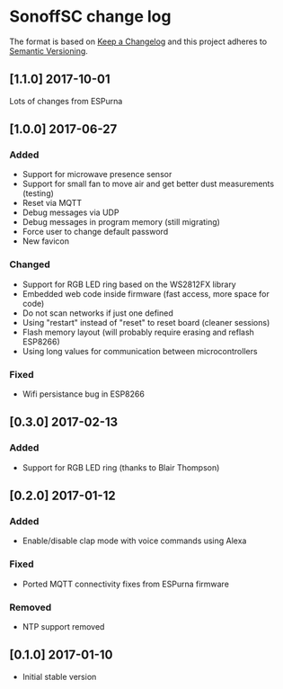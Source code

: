 # SonoffSC change log

The format is based on [Keep a Changelog](http://keepachangelog.com/)
and this project adheres to [Semantic Versioning](http://semver.org/).

## [1.1.0] 2017-10-01
Lots of changes from ESPurna

## [1.0.0] 2017-06-27
### Added
- Support for microwave presence sensor
- Support for small fan to move air and get better dust measurements (testing)
- Reset via MQTT
- Debug messages via UDP
- Debug messages in program memory (still migrating)
- Force user to change default password
- New favicon

### Changed
- Support for RGB LED ring based on the WS2812FX library
- Embedded web code inside firmware (fast access, more space for code)
- Do not scan networks if just one defined
- Using "restart" instead of "reset" to reset board (cleaner sessions)
- Flash memory layout (will probably require erasing and reflash ESP8266)
- Using long values for communication between microcontrollers

### Fixed
- Wifi persistance bug in ESP8266

## [0.3.0] 2017-02-13
### Added
- Support for RGB LED ring (thanks to Blair Thompson)

## [0.2.0] 2017-01-12
### Added
- Enable/disable clap mode with voice commands using Alexa

### Fixed
- Ported MQTT connectivity fixes from ESPurna firmware

### Removed
- NTP support removed

## [0.1.0] 2017-01-10
- Initial stable version
